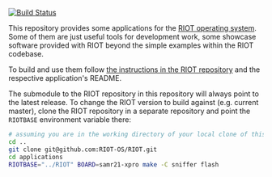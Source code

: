 [![Build Status](https://travis-ci.org/RIOT-OS/applications.svg?branch=master)](https://travis-ci.org/RIOT-OS/applications)

This repository provides some applications for the [RIOT operating system][riot-repo]. Some of them are just useful tools for
development work, some showcase software provided with RIOT beyond the simple
examples within the RIOT codebase.

To build and use them follow [the instructions in the RIOT repository][getting-started]
and the respective application's README.

The submodule to the RIOT repository in this repository will always point to the
latest release. To change the RIOT version to build against (e.g. current
master), clone the RIOT repository in a separate repository and point the
`RIOTBASE` environment variable there:

```sh
# assuming you are in the working directory of your local clone of this repo
cd ..
git clone git@github.com:RIOT-OS/RIOT.git
cd applications
RIOTBASE="../RIOT" BOARD=samr21-xpro make -C sniffer flash
```

[riot-repo]: https://github.com/RIOT-OS/RIOT
[getting-started]: https://github.com/RIOT-OS/RIOT/blob/master/README.md#getting-started
